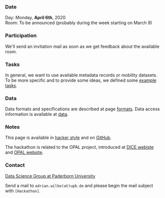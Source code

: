 ### Date

Day: Monday, **April 6th**, 2020  
Room: To be announced (probably during the week starting on March 9)

### Participation

We'll send an invitation mail as soon as we get feedback about the available room.

### Tasks

In general, we want to use available metadata records or mobility datasets.  
To be more specific and to provide some ideas, we defined some [example tasks](tasks.md).

### Data

Data formats and specifications are described at page [formats](formats.md).
Data access information is available at [data](data.md).

### Notes

This page is available in [hacker style](https://projekt-opal.github.io/hackathon/) and on [GitHub](https://github.com/projekt-opal/hackathon/blob/gh-pages/index.md).

The hackathon is related to the OPAL project, introduced at [DICE webiste](https://dice-research.org/OPAL) and [OPAL website](http://projekt-opal.de/en/welcome-project-opal/).

### Contact

[Data Science Group at Paderborn University](https://dice-research.org/)  

Send a mail to `adrian.wilke(at)upb.de` and please begin the mail subject with `[Hackathon]`.
